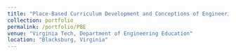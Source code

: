 ```yaml
---
title: "Place-Based Curriculum Development and Conceptions of Engineering"
collection: portfolio
permalink: /portfolio/PBE
venue: "Virginia Tech, Department of Engineering Education"
location: "Blacksburg, Virginia"
---
```

